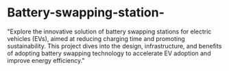 # Battery-swapping-station-
"Explore the innovative solution of battery swapping stations for electric vehicles (EVs), aimed at reducing charging time and promoting sustainability. This project dives into the design, infrastructure, and benefits of adopting battery swapping technology to accelerate EV adoption and improve energy efficiency."
